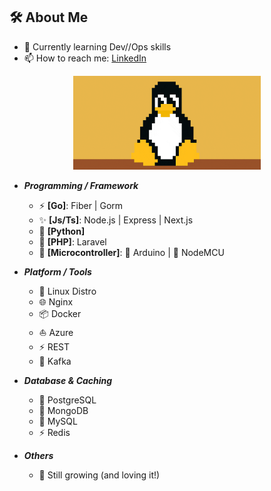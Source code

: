 ## 🛠️ About Me
<!-- [![LinkedIn](https://img.shields.io/badge/LinkedIn-blue?logo=linkedin&logoColor=white)](https://www.linkedin.com/in/peerapon-phokum/) -->
- 🌱 Currently learning Dev//Ops skills  
- 📫 How to reach me: [LinkedIn](https://www.linkedin.com/in/peerapon-phokum/)

<p align="center">
  <img src="./asset/tux.gif" width="300" />
</p>

<!-- ## 💡 Expertise -->

- **_Programming / Framework_**

  - ⚡ **[Go]**: Fiber | Gorm 
  - ✨ **[Js/Ts]**: Node.js | Express | Next.js  
  - 🐍 **[Python]**  
  - 🐘 **[PHP]**: Laravel  
  - 🤖 **[Microcontroller]**: 🔌 Arduino | 📶 NodeMCU  

- **_Platform / Tools_**

  - 🐧 Linux Distro  
  - 🌐 Nginx  
  - 📦 Docker  
  - ⛵ Azure  
  - ⚡ REST 
  - 🔄 Kafka  

- **_Database & Caching_**

  - 🐘 PostgreSQL  
  - 🍃 MongoDB  
  - 🐬 MySQL  
  - ⚡ Redis  

- **_Others_**

  - 🫡 Still growing (and loving it!)
